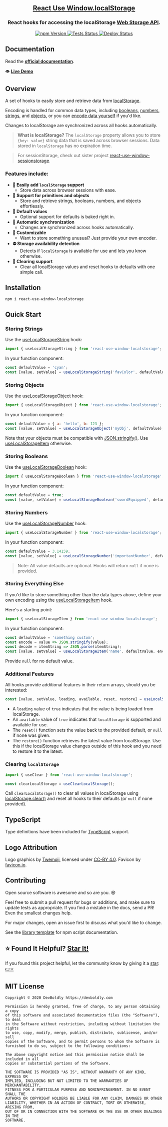 <h2 align="center">
  <a href="https://github.com/devboldly/react-use-window-localstorage">React Use Window.localStorage</a>
</h2>
<h3 align="center">
  React hooks for accessing the localStorage <a href="https://developer.mozilla.org/en-US/docs/Web/API/Web_Storage_API">Web Storage API</a>.
</h3>
<p align="center">
  <a href="https://badge.fury.io/js/react-use-window-localstorage">
    <img src="https://badge.fury.io/js/react-use-window-localstorage.svg" alt="npm Version"/>
  </a>
  <a href="https://github.com/devboldly/react-use-window-localstorage/actions?query=workflow%3ATests">
    <img src="https://github.com/devboldly/react-use-window-localstorage/workflows/Tests/badge.svg" alt="Tests Status"/>
  </a>
  <a href="https://github.com/devboldly/react-use-window-localstorage/actions?query=workflow%3ADeploy">
    <img src="https://github.com/devboldly/react-use-window-localstorage/workflows/Deploy/badge.svg" alt="Deploy Status"/>
  </a>
</p>

## Documentation

Read the **[official documentation](https://devboldly.github.io/react-use-window-localstorage/)**.

👁️ **[Live Demo](https://devboldly.github.io/react-use-window-localstorage/useLocalStorageString#example)**

## Overview

A set of hooks to easily store and retrieve data from [localStorage](https://developer.mozilla.org/en-US/docs/Web/API/Window/localStorage).

Encoding is handled for common data types, including [booleans](https://devboldly.github.io/react-use-window-localstorage/useLocalStorageBoolean), [numbers](https://devboldly.github.io/react-use-window-localstorage/useLocalStorageNumber), [strings](https://devboldly.github.io/react-use-window-localstorage/useLocalStorageString), and [objects](https://devboldly.github.io/react-use-window-localstorage/useLocalStorageObject), or you can [encode data yourself](https://devboldly.github.io/react-use-window-localstorage/useLocalStorageItem) if you'd like.

Changes to localStorage are synchronized across all hooks automatically.

> **What is localStorage?** The `localStorage` property allows you to store `{key: value}` string data that is saved across browser sessions. Data stored in `localStorage` has no expiration time.

> For sessionStorage, check out sister project [react-use-window-sessionstorage](https://devboldly.github.io/react-use-window-sessionstorage).

### Features include:

- **💪 Easily add `localStorage` support**
  - Store data across browser sessions with ease.
- **🔢 Support for primitives and objects**
  - Store and retrieve strings, booleans, numbers, and objects effortlessly.
- **💁 Default values**
  - Optional support for defaults is baked right in.
- **🔄 Automatic synchronization**
  - Changes are synchronized across hooks automatically.
- **👾 Customizable**
  - Want to store something unusual? Just provide your own encoder.
- **⛔ Storage availability detection**
  - Detects if `localStorage` is available for use and lets you know otherwise.
- **🧼 Clearing support**
  - Clear all localStorage values and reset hooks to defaults with one simple call.

## Installation

```
npm i react-use-window-localstorage
```

## Quick Start

### Storing Strings

Use the [useLocalStorageString](https://devboldly.github.io/react-use-window-localstorage/useLocalStorageString) hook:

```jsx
import { useLocalStorageString } from 'react-use-window-localstorage';
```

In your function component:

```jsx
const defaultValue = 'cyan';
const [value, setValue] = useLocalStorageString('favColor', defaultValue);
```

### Storing Objects

Use the [useLocalStorageObject](https://devboldly.github.io/react-use-window-localstorage/useLocalStorageObject) hook:

```jsx
import { useLocalStorageObject } from 'react-use-window-localstorage';
```

In your function component:

```jsx
const defaultValue = { a: 'hello', b: 123 };
const [value, setValue] = useLocalStorageObject('myObj', defaultValue);
```

Note that your objects must be compatible with [JSON.stringify()](https://developer.mozilla.org/en-US/docs/Web/JavaScript/Reference/Global_Objects/JSON/stringify). Use [useLocalStorageItem](https://devboldly.github.io/react-use-window-localstorage/useLocalStorageItem) otherwise.

### Storing Booleans

Use the [useLocalStorageBoolean](https://devboldly.github.io/react-use-window-localstorage/useLocalStorageBoolean) hook:

```jsx
import { useLocalStorageBoolean } from 'react-use-window-localstorage';
```

In your function component:

```jsx
const defaultValue = true;
const [value, setValue] = useLocalStorageBoolean('swordEquipped', defaultValue);
```

### Storing Numbers

Use the [useLocalStorageNumber](https://devboldly.github.io/react-use-window-localstorage/useLocalStorageNumber) hook:

```jsx
import { useLocalStorageNumber } from 'react-use-window-localstorage';
```

In your function component:

```jsx
const defaultValue = 3.14159;
const [value, setValue] = useLocalStorageNumber('importantNumber', defaultValue);
```

> Note: All value defaults are optional. Hooks will return `null` if none is provided.

### Storing Everything Else

If you'd like to store something other than the data types above, define your own encoding using the [useLocalStorageItem](https://devboldly.github.io/react-use-window-localstorage/useLocalStorageItem) hook.

Here's a starting point:

```jsx
import { useLocalStorageItem } from 'react-use-window-localstorage';
```

In your function component:

```jsx
const defaultValue = 'something custom';
const encode = value => JSON.stringify(value);
const decode = itemString => JSON.parse(itemString);
const [value, setValue] = useLocalStorageItem('name', defaultValue, encode, decode);
```

Provide `null` for no default value.

### Additional Features

All hooks provide additional features in their return arrays, should you be interested:

```jsx
const [value, setValue, loading, available, reset, restore] = useLocalStorageString('favColor', 'cyan');
```

- A `loading` value of `true` indicates that the value is being loaded from localStorage.
- An `available` value of `true` indicates that `localStorage` is supported and available for use. 
- The `reset()` function sets the value back to the provided default, or `null` if none was given.
- The `restore()` function retrieves the latest value from localStorage. Use this if the localStorage value changes outside of this hook and you need to restore it to the latest.

### Clearing `localStorage`

```jsx
import { useClear } from 'react-use-window-localstorage';
```

```jsx
const clearLocalStorage = useClearLocalStorage();
```

Call `clearLocalStorage()` to clear all values in localStorage using [localStorage.clear()](https://developer.mozilla.org/en-US/docs/Web/API/Window/localStorage) 
and reset all hooks to their defaults (or `null` if none provided).

## TypeScript

Type definitions have been included for [TypeScript](https://www.typescriptlang.org/) support.

## Logo Attribution

Logo graphics by [Twemoji](https://github.com/twitter/twemoji), licensed under [CC-BY 4.0](https://creativecommons.org/licenses/by/4.0/). Favicon by [favicon.io](https://favicon.io/emoji-favicons/).

## Contributing

Open source software is awesome and so are you. 😎

Feel free to submit a pull request for bugs or additions, and make sure to update tests as appropriate. If you find a mistake in the docs, send a PR! Even the smallest changes help.

For major changes, open an issue first to discuss what you'd like to change.

See the [library template](https://tinyurl.com/ya3k258d) for npm script documentation.

## ⭐ Found It Helpful? [Star It!](https://github.com/devboldly/react-use-window-localstorage/stargazers)

If you found this project helpful, let the community know by giving it a [star](https://github.com/devboldly/react-use-window-localstorage/stargazers): [👉⭐](https://github.com/devboldly/react-use-window-localstorage/stargazers)

## MIT License

```
Copyright © 2020 DevBoldly https://devboldly.com

Permission is hereby granted, free of charge, to any person obtaining a copy
of this software and associated documentation files (the "Software"), to deal
in the Software without restriction, including without limitation the rights
to use, copy, modify, merge, publish, distribute, sublicense, and/or sell
copies of the Software, and to permit persons to whom the Software is
furnished to do so, subject to the following conditions:

The above copyright notice and this permission notice shall be included in all
copies or substantial portions of the Software.

THE SOFTWARE IS PROVIDED "AS IS", WITHOUT WARRANTY OF ANY KIND, EXPRESS OR
IMPLIED, INCLUDING BUT NOT LIMITED TO THE WARRANTIES OF MERCHANTABILITY,
FITNESS FOR A PARTICULAR PURPOSE AND NONINFRINGEMENT. IN NO EVENT SHALL THE
AUTHORS OR COPYRIGHT HOLDERS BE LIABLE FOR ANY CLAIM, DAMAGES OR OTHER
LIABILITY, WHETHER IN AN ACTION OF CONTRACT, TORT OR OTHERWISE, ARISING FROM,
OUT OF OR IN CONNECTION WITH THE SOFTWARE OR THE USE OR OTHER DEALINGS IN THE
SOFTWARE.
```